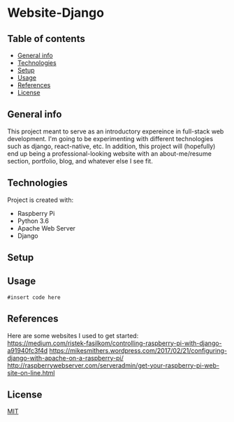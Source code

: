 # Website-Django

## Table of contents
* [General info](#general-info)
* [Technologies](#technologies)
* [Setup](#setup)
* [Usage](#usage)
* [References](#refernces)
* [License](#license)

## General info
This project meant to serve as an introductory expereince in full-stack web development. I'm going to be experimenting with different technologies such as django, react-native, etc. In addition, this project will (hopefully) end up being a professional-looking website with an about-me/resume section, portfolio, blog, and whatever else I see fit.

## Technologies
Project is created with:
*  Raspberry Pi
*  Python 3.6
*  Apache Web Server
*  Django
	
## Setup


## Usage
```
#insert code here
```

## References
Here are some websites I used to get started:<br/>
https://medium.com/ristek-fasilkom/controlling-raspberry-pi-with-django-a91940fc3f4d
https://mikesmithers.wordpress.com/2017/02/21/configuring-django-with-apache-on-a-raspberry-pi/
http://raspberrywebserver.com/serveradmin/get-your-raspberry-pi-web-site-on-line.html


## License
[MIT](https://github.com/nikpik97/Website-Django/blob/master/LICENSE)

